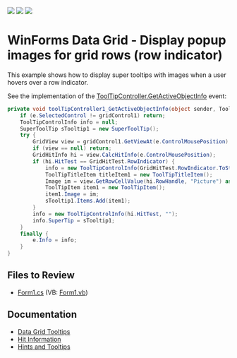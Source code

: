 <!-- default badges list -->
![](https://img.shields.io/endpoint?url=https://codecentral.devexpress.com/api/v1/VersionRange/128632546/13.1.4%2B)
[![](https://img.shields.io/badge/Open_in_DevExpress_Support_Center-FF7200?style=flat-square&logo=DevExpress&logoColor=white)](https://supportcenter.devexpress.com/ticket/details/E301)
[![](https://img.shields.io/badge/📖_How_to_use_DevExpress_Examples-e9f6fc?style=flat-square)](https://docs.devexpress.com/GeneralInformation/403183)
<!-- default badges end -->

# WinForms Data Grid - Display popup images for grid rows (row indicator)

This example shows how to display super tooltips with images when a user hovers over a row indicator.

See the implementation of the [ToolTipController.GetActiveObjectInfo](https://docs.devexpress.com/WindowsForms/DevExpress.Utils.ToolTipController.GetActiveObjectInfo) event:

```csharp
private void toolTipController1_GetActiveObjectInfo(object sender, ToolTipControllerGetActiveObjectInfoEventArgs e) {
    if (e.SelectedControl != gridControl1) return;
    ToolTipControlInfo info = null;
    SuperToolTip sTooltip1 = new SuperToolTip();
    try {
        GridView view = gridControl1.GetViewAt(e.ControlMousePosition) as GridView;
        if (view == null) return;
        GridHitInfo hi = view.CalcHitInfo(e.ControlMousePosition);
        if (hi.HitTest == GridHitTest.RowIndicator) {
            info = new ToolTipControlInfo(GridHitTest.RowIndicator.ToString() + hi.RowHandle.ToString(), "Row Handle: " + hi.RowHandle.ToString());
            ToolTipTitleItem titleItem1 = new ToolTipTitleItem();
            Image im = view.GetRowCellValue(hi.RowHandle, "Picture") as Image;
            ToolTipItem item1 = new ToolTipItem();
            item1.Image = im;
            sTooltip1.Items.Add(item1);
        }
        info = new ToolTipControlInfo(hi.HitTest, "");
        info.SuperTip = sTooltip1;
    }
    finally {
        e.Info = info;
    }
}
```


## Files to Review

* [Form1.cs](./CS/Form1.cs) (VB: [Form1.vb](./VB/Form1.vb))


## Documentation

* [Data Grid Tooltips](https://docs.devexpress.com/WindowsForms/3512/controls-and-libraries/data-grid/data-grid-tooltips)
* [Hit Information](https://docs.devexpress.com/WindowsForms/3511/controls-and-libraries/data-grid/hit-information)
* [Hints and Tooltips](https://docs.devexpress.com/WindowsForms/2398/common-features/tooltips)
